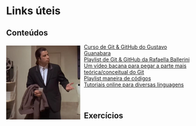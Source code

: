 # Links úteis
## Conteúdos
<img align="left" height="200px" style="margin-right:10px;margin-top:5px" src="meme-136-pulp-fiction-john-travolta-confuso-gerador-de-memes.jpg">

- [Curso de Git & GitHub do Gustavo Guanabara](https://youtube.com/playlist?list=PLHz_AreHm4dm7ZULPAmadvNhH6vk9oNZA)
- [Playlist de Git & GitHub da Rafaella Ballerini](https://youtube.com/playlist?list=PLhkO7OMKgT_rqwGYldqcFxyN4yjFgmDh8)
- [Um vídeo bacana para pegar a parte mais teórica/conceitual do Git](https://youtu.be/6Czd1Yetaac)
- [Playlist maneira de códigos](https://youtube.com/playlist?list=PLG6_PMcMGdN6WMkgDnFMFn-0MeEaftZvD)
- [Tutoriais online para diversas linguagens](https://www.w3schools.com/)
<br><br><br>

## Exercícios

